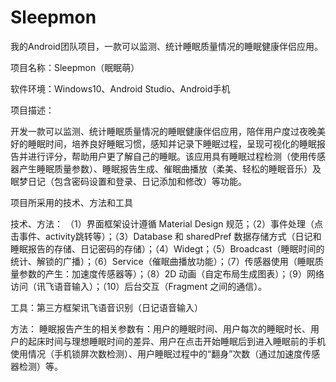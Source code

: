 # Sleepmon
我的Android团队项目，一款可以监测、统计睡眠质量情况的睡眠健康伴侣应用。

项目名称：Sleepmon（眠眠萌）

软件环境：Windows10、Android Studio、Android手机

项目描述：

开发一款可以监测、统计睡眠质量情况的睡眠健康伴侣应用，陪伴用户度过夜晚美好的睡眠时间，培养良好睡眠习惯，感知并记录下睡眠过程，呈现可视化的睡眠报告并进行评分，帮助用户更了解自己的睡眠。该应用具有睡眠过程检测（使用传感器产生睡眠质量参数）、睡眠报告生成、催眠曲播放（柔美、轻松的睡眠音乐）及眠梦日记（包含密码设置和登录、日记添加和修改）等功能。


项目所采用的技术、方法和工具

技术、方法：
（1）界面框架设计遵循 Material Design 规范；（2）事件处理（点击事件、activity跳转等）；（3）Database 和 sharedPref 数据存储方式（日记和睡眠报告的存储、日记密码的存储）；（4）Widegt；（5）Broadcast（睡眠时间的统计、解锁的广播）；（6）Service（催眠曲播放功能）；（7）传感器使用（睡眠质量参数的产生：加速度传感器等）；（8）2D 动画（自定布局生成图表）；（9）网络访问（讯飞语音输入）；（10）后台交互（Fragment 之间的通信）。

工具：第三方框架讯飞语音识别（日记语音输入）

方法：
睡眠报告产生的相关参数有：用户的睡眠时间、用户每次的睡眠时长、用户的起床时间与理想睡眠时间的差异、用户在点击开始睡眠后到进入睡眠前的手机使用情况（手机锁屏次数检测）、用户睡眠过程中的“翻身”次数（通过加速度传感器检测）等。
